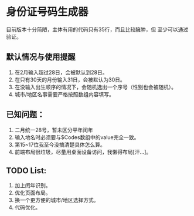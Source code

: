 # 身份证号码生成器  
目前版本十分简陋，主体有用的代码只有35行，而且比较臃肿，但 至少可以通过验证。

## 默认情况与使用提醒
1. 在2月输入超过28日，会被默认到28日。
2. 在只有30天的月份输入31日，会被默认为30日。
3. 在没输入出生顺序的情况下，会随机选出一个序号（性别也会被随机）。
4. 城市/地区名事需要严格按照数组内容填写。    

## 已知问题： 
1. 二月统一28号，暂未区分平年闰年  
2. 输入地名时必须要与$Codes数组中的value完全一致。
3. 第15~17位我至今没搞清楚具体怎么算。
4. 前端布局很垃圾，尽量用桌面设备访问，我懒得布局[汗...]。

## TODO List:
1. 加上闰年识别。
2. 优化页面布局。
3. 换一个更方便的城市/地区选择方式。
4. 代码优化。